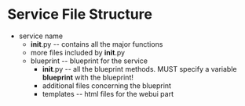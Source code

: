 # Service File Structure

- service name
    - __init__.py -- contains all the major functions
    - more files included by __init__.py
    - blueprint -- blueprint for the service
        - __init__.py -- all the blueprint methods. MUST specify a variable __blueprint__ with the blueprint!
        - additional files concerning the blueprint
        - templates -- html files for the webui part